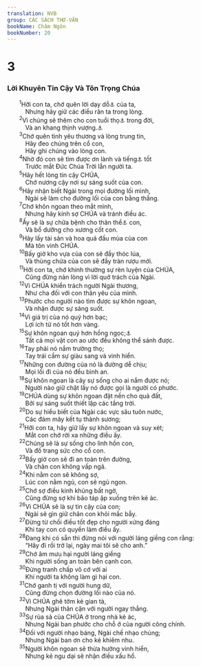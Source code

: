 ```yaml
---
translation: NVB
group: CÁC SÁCH THƠ-VĂN
bookName: Châm Ngôn 
bookNumber: 20
---
```


<div class="title"><h1>3</h1><h3>Lời Khuyên Tin Cậy Và Tôn Trọng Chúa </h3></div>
<span class="verse ch_3_1">  <sup>1</sup>Hỡi con ta, chớ quên lời dạy dỗ<a data-toggle="tooltip" data-placement="bottom" title="Nt: Torah, Kinh Luật">⚓</a> của ta, <br/>   Nhưng hãy giữ các điều răn ta trong lòng. <br/></span>
<span class="verse ch_3_2">  <sup>2</sup>Vì chúng sẽ thêm cho con tuổi thọ<a data-toggle="tooltip" data-placement="bottom" title="Nt: các ngày dài và năm">⚓</a> trong đời, <br/>   Và an khang thịnh vượng.<a data-toggle="tooltip" data-placement="bottom" title="Nt: shalom">⚓</a><br/></span>
<span class="verse ch_3_3">  <sup>3</sup>Chớ quên tình yêu thương và lòng trung tín, <br/>   Hãy đeo chúng trên cổ con, <br/>   Hãy ghi chúng vào lòng con. <br/></span>
<span class="verse ch_3_4">  <sup>4</sup>Nhờ đó con sẽ tìm được ơn lành và tiếng<a data-toggle="tooltip" data-placement="bottom" title="Nt: shekel, hiểu biết">⚓</a> tốt <br/>   Trước mắt Đức Chúa Trời lẫn người ta. <br/></span>
<span class="verse ch_3_5">  <sup>5</sup>Hãy hết lòng tin cậy CHÚA, <br/>   Chớ nương cậy nơi sự sáng suốt của con. <br/></span>
<span class="verse ch_3_6">  <sup>6</sup>Hãy nhận biết Ngài trong mọi đường lối mình, <br/>   Ngài sẽ làm cho đường lối của con bằng thẳng. <br/></span>
<span class="verse ch_3_7">  <sup>7</sup>Chớ khôn ngoan theo mắt mình, <br/>   Nhưng hãy kính sợ CHÚA và tránh điều ác. <br/></span>
<span class="verse ch_3_8">  <sup>8</sup>Ấy sẽ là sự chữa bệnh cho thân thể<a data-toggle="tooltip" data-placement="bottom" title="Nt: cuốn rốn">⚓</a> con, <br/>   Và bổ dưỡng cho xương cốt con. <br/></span>
<span class="verse ch_3_9">  <sup>9</sup>Hãy lấy tài sản và hoa quả đầu mùa của con <br/>   Mà tôn vinh CHÚA. <br/></span>
<span class="verse ch_3_10">  <sup>10</sup>Bấy giờ kho vựa của con sẽ đầy thóc lúa, <br/>   Và thùng chứa của con sẽ đầy tràn rượu mới. <br/></span>
<span class="verse ch_3_11">  <sup>11</sup>Hỡi con ta, chớ khinh thường sự rèn luyện của CHÚA, <br/>   Cũng đừng nản lòng vì lời quở trách của Ngài. <br/></span>
<span class="verse ch_3_12">  <sup>12</sup>Vì CHÚA khiển trách người Ngài thương, <br/>   Như cha đối với con thân yêu của mình. <br/></span>
<span class="verse ch_3_13">  <sup>13</sup>Phước cho người nào tìm được sự khôn ngoan, <br/>   Và nhận được sự sáng suốt. <br/></span>
<span class="verse ch_3_14">  <sup>14</sup>Vì giá trị của nó quý hơn bạc; <br/>   Lợi ích từ nó tốt hơn vàng. <br/></span>
<span class="verse ch_3_15">  <sup>15</sup>Sự khôn ngoan quý hơn hồng ngọc;<a data-toggle="tooltip" data-placement="bottom" title="Ctd: nữ trang">⚓</a><br/>   Tất cả mọi vật con ao ước đều không thể sánh được. <br/></span>
<span class="verse ch_3_16">  <sup>16</sup>Tay phải nó nắm trường thọ; <br/>   Tay trái cầm sự giàu sang và vinh hiển. <br/></span>
<span class="verse ch_3_17">  <sup>17</sup>Những con đường của nó là đường dễ chịu; <br/>   Mọi lối đi của nó đều bình an. <br/></span>
<span class="verse ch_3_18">  <sup>18</sup>Sự khôn ngoan là cây sự sống cho ai nắm được nó; <br/>   Người nào giữ chặt lấy nó được gọi là người có phước. <br/></span>
<span class="verse ch_3_19">  <sup>19</sup>CHÚA dùng sự khôn ngoan đặt nền cho quả đất, <br/>   Bởi sự sáng suốt thiết lập các tầng trời. <br/></span>
<span class="verse ch_3_20">  <sup>20</sup>Do sự hiểu biết của Ngài các vực sâu tuôn nước, <br/>   Các đám mây kết tụ thành sương; <br/></span>
<span class="verse ch_3_21">  <sup>21</sup>Hỡi con ta, hãy giữ lấy sự khôn ngoan và suy xét; <br/>   Mắt con chớ rời xa những điều ấy. <br/></span>
<span class="verse ch_3_22">  <sup>22</sup>Chúng sẽ là sự sống cho linh hồn con, <br/>   Và đồ trang sức cho cổ con. <br/></span>
<span class="verse ch_3_23">  <sup>23</sup>Bấy giờ con sẽ đi an toàn trên đường, <br/>   Và chân con không vấp ngã. <br/></span>
<span class="verse ch_3_24">  <sup>24</sup>Khi nằm con sẽ không sợ, <br/>   Lúc con nằm ngủ, con sẽ ngủ ngon. <br/></span>
<span class="verse ch_3_25">  <sup>25</sup>Chớ sợ điều kinh khủng bất ngờ, <br/>   Cũng đừng sợ khi bão táp ập xuống trên kẻ ác. <br/></span>
<span class="verse ch_3_26">  <sup>26</sup>Vì CHÚA sẽ là sự tin cậy của con; <br/>   Ngài sẽ gìn giữ chân con khỏi mắc bẫy. <br/></span>
<span class="verse ch_3_27">  <sup>27</sup>Đừng từ chối điều tốt đẹp cho người xứng đáng <br/>   Khi tay con có quyền làm điều ấy. <br/></span>
<span class="verse ch_3_28">  <sup>28</sup>Đang khi có sẵn thì đừng nói với người láng giềng con rằng: <br/>   “Hãy đi rồi trở lại, ngày mai tôi sẽ cho anh.” <br/></span>
<span class="verse ch_3_29">  <sup>29</sup>Chớ âm mưu hại người láng giềng <br/>   Khi người sống an toàn bên cạnh con. <br/></span>
<span class="verse ch_3_30">  <sup>30</sup>Đừng tranh chấp vô cớ với ai <br/>   Khi người ta không làm gì hại con. <br/></span>
<span class="verse ch_3_31">  <sup>31</sup>Chớ ganh tị với người hung dữ, <br/>   Cũng đừng chọn đường lối nào của nó. <br/></span>
<span class="verse ch_3_32">  <sup>32</sup>Vì CHÚA ghê tởm kẻ gian tà, <br/>   Nhưng Ngài thân cận với người ngay thẳng. <br/></span>
<span class="verse ch_3_33">  <sup>33</sup>Sự rủa sả của CHÚA ở trong nhà kẻ ác, <br/>   Nhưng Ngài ban phước cho chỗ ở của người công chính. <br/></span>
<span class="verse ch_3_34">  <sup>34</sup>Đối với người nhạo báng, Ngài chế nhạo chúng; <br/>   Nhưng Ngài ban ơn cho kẻ khiêm nhu. <br/></span>
<span class="verse ch_3_35">  <sup>35</sup>Người khôn ngoan sẽ thừa hưởng vinh hiển, <br/>   Nhưng kẻ ngu dại sẽ nhận điều xấu hổ. <br/></span>
